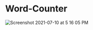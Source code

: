 # Word-Counter
![Screenshot 2021-07-10 at 5 16 05 PM](https://user-images.githubusercontent.com/84308540/125161889-94a93200-e1a2-11eb-8752-c07ed575952b.png)
